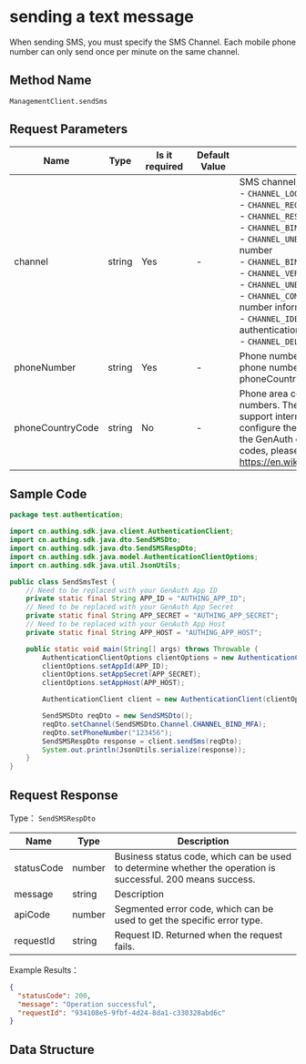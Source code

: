 # sending a text message

<!--
Warning ⚠️:
Do not modify this document directly,
https://github\.com/Authing/authing-docs-factory
Use this project to generate
-->

<LastUpdated />

When sending SMS, you must specify the SMS Channel. Each mobile phone number can only send once per minute on the same channel.

## Method Name

`ManagementClient.sendSms`

## Request Parameters

| Name             | Type   | <div style="width:80px">Is it required</div> | <div style="width:60px">Default Value</div> | <div style="width:300px">Description</div>                                                                                                                                                                                                                                                                                                                                                                                                                                                                                                                                                                                                                                                                   | <div style="width:200px">Example Value</div> |
| ---------------- | ------ | -------------------------------------------- | ------------------------------------------- | ------------------------------------------------------------------------------------------------------------------------------------------------------------------------------------------------------------------------------------------------------------------------------------------------------------------------------------------------------------------------------------------------------------------------------------------------------------------------------------------------------------------------------------------------------------------------------------------------------------------------------------------------------------------------------------------------------------ | -------------------------------------------- |
| channel          | string | Yes                                          | -                                           | SMS channel, specify the purpose of sending this SMS:<br>- `CHANNEL_LOGIN`: for user login<br>- `CHANNEL_REGISTER`: for user registration<br>- `CHANNEL_RESET_PASSWORD`: for resetting password<br>- `CHANNEL_BIND_PHONE`: for binding mobile phone number<br>- `CHANNEL_UNBIND_PHONE`: for unbinding mobile phone number<br>- `CHANNEL_BIND_MFA`: for binding MFA<br>- `CHANNEL_VERIFY_MFA`: for verifying MFA<br>- `CHANNEL_UNBIND_MFA`: for unbinding MFA<br>- `CHANNEL_COMPLETE_PHONE`: for completing mobile phone number information when registering/logging in <br>- `CHANNEL_IDENTITY_VERIFICATION`: for user real-name authentication<br>- `CHANNEL_DELETE_ACCOUNT`: used to cancel an account<br> | `CHANNEL_LOGIN`                              |
| phoneNumber      | string | Yes                                          | -                                           | Phone number without area code. If Yes, it is a foreign phone number, please specify the area code in the phoneCountryCode parameter.                                                                                                                                                                                                                                                                                                                                                                                                                                                                                                                                                                        | `188xxxx8888`                                |
| phoneCountryCode | string | No                                           | -                                           | Phone area code. It is optional for mainland China phone numbers. The GenAuth SMS service does not currently support international phone numbers. You need to configure the corresponding international SMS service in the GenAuth console. For a complete list of phone area codes, please refer to https://en.wikipedia.org/wiki/List_of_country_calling_codes.                                                                                                                                                                                                                                                                                                                                            | `+86`                                        |

## Sample Code

```java
package test.authentication;

import cn.authing.sdk.java.client.AuthenticationClient;
import cn.authing.sdk.java.dto.SendSMSDto;
import cn.authing.sdk.java.dto.SendSMSRespDto;
import cn.authing.sdk.java.model.AuthenticationClientOptions;
import cn.authing.sdk.java.util.JsonUtils;

public class SendSmsTest {
    // Need to be replaced with your GenAuth App ID
    private static final String APP_ID = "AUTHING_APP_ID";
    // Need to be replaced with your GenAuth App Secret
    private static final String APP_SECRET = "AUTHING_APP_SECRET";
    // Need to be replaced with your GenAuth App Host
    private static final String APP_HOST = "AUTHING_APP_HOST";

    public static void main(String[] args) throws Throwable {
        AuthenticationClientOptions clientOptions = new AuthenticationClientOptions();
        clientOptions.setAppId(APP_ID);
        clientOptions.setAppSecret(APP_SECRET);
        clientOptions.setAppHost(APP_HOST);

        AuthenticationClient client = new AuthenticationClient(clientOptions);

        SendSMSDto reqDto = new SendSMSDto();
        reqDto.setChannel(SendSMSDto.Channel.CHANNEL_BIND_MFA);
        reqDto.setPhoneNumber("123456");
        SendSMSRespDto response = client.sendSms(reqDto);
        System.out.println(JsonUtils.serialize(response));
    }
}

```

## Request Response

Type： `SendSMSRespDto`

| Name       | Type   | Description                                                                                                  |
| ---------- | ------ | ------------------------------------------------------------------------------------------------------------ |
| statusCode | number | Business status code, which can be used to determine whether the operation is successful. 200 means success. |
| message    | string | Description                                                                                                  |
| apiCode    | number | Segmented error code, which can be used to get the specific error type.                                      |
| requestId  | string | Request ID. Returned when the request fails.                                                                 |

Example Results：

```json
{
  "statusCode": 200,
  "message": "Operation successful",
  "requestId": "934108e5-9fbf-4d24-8da1-c330328abd6c"
}
```

## Data Structure
